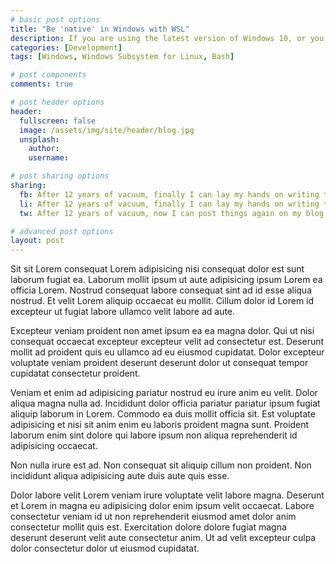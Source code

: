 ```yaml
---
# basic post options
title: "Be 'native' in Windows with WSL"
description: If you are using the latest version of Windows 10, or you are Windows 10 insider, chances are that Windows 10 includes Windows Subsystem for Linux (WSL) version 2.
categories: [Development]
tags: [Windows, Windows Subsystem for Linux, Bash]

# post components
comments: true

# post header options
header:
  fullscreen: false
  image: /assets/img/site/header/blog.jpg
  unsplash:
    author: 
    username: 

# post sharing options
sharing:
  fb: After 12 years of vacuum, finally I can lay my hands on writing things on my blog again!
  li: After 12 years of vacuum, finally I can lay my hands on writing things on my blog again!
  tw: After 12 years of vacuum, now I can post things again on my blog!

# advanced post options
layout: post
---
```


Sit sit Lorem consequat Lorem adipisicing nisi consequat dolor est sunt laborum fugiat ea. Laborum mollit ipsum ut aute adipisicing ipsum Lorem ea officia Lorem. Nostrud consequat labore consequat sint ad id esse aliqua nostrud. Et velit Lorem aliquip occaecat eu mollit. Cillum dolor id Lorem id excepteur ut fugiat labore ullamco velit labore ad aute.

Excepteur veniam proident non amet ipsum ea ea magna dolor. Qui ut nisi consequat occaecat excepteur excepteur velit ad consectetur est. Deserunt mollit ad proident quis eu ullamco ad eu eiusmod cupidatat. Dolor excepteur voluptate veniam proident deserunt deserunt dolor ut consequat tempor cupidatat consectetur proident.

Veniam et enim ad adipisicing pariatur nostrud eu irure anim eu velit. Dolor aliqua magna nulla ad. Incididunt dolor officia pariatur pariatur ipsum fugiat aliquip laborum in Lorem. Commodo ea duis mollit officia sit. Est voluptate adipisicing et nisi sit anim enim eu laboris proident magna sunt. Proident laborum enim sint dolore qui labore ipsum non aliqua reprehenderit id adipisicing occaecat.

Non nulla irure est ad. Non consequat sit aliquip cillum non proident. Non incididunt aliqua adipisicing aute duis aute quis esse.

Dolor labore velit Lorem veniam irure voluptate velit labore magna. Deserunt et Lorem in magna eu adipisicing dolor enim ipsum velit occaecat. Labore consectetur veniam id ut non reprehenderit eiusmod amet dolor anim consectetur mollit quis est. Exercitation dolore dolore fugiat magna deserunt deserunt velit aute consectetur anim. Ut ad velit excepteur culpa dolor consectetur dolor ut eiusmod cupidatat.